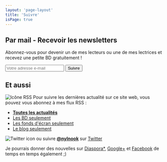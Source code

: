 ```yaml
---
layout: 'page-layout'
title: 'Suivre'
isPage: true
---
```


## Par mail - Recevoir les newsletters

Abonnez-vous pour devenir un de mes lecteurs ou une de mes lectrices et recevez une petite BD gratuitement !

<form action="https://gumroad.com/follow_from_embed_form" class="form gumroad-follow-form-embed" method="post"> <input name="seller_id" value="3361448496300" type="hidden"> <input name="email" placeholder="Votre adresse e-mail" type="email"> <button type="submit">Suivre</button> </form>

## Et aussi 

![Icône RSS](/website-img/icon-follow.svg)
Pour suivre les dernières actualité sur ce site web, vous pouvez vous abonnez à mes flux RSS :
- **[Toutes les actualités](../../fr-rss.xml)**
- [Les BD seulement](../../comics-fr-rss.xml)
- [Les fonds d'écran seulement](../../wallpaper-fr-rss.xml)
- [Le blog seulement](../../blog-fr-rss.xml)

![Twitter icon](/website-img/icon-twitter.svg)
ou suivre **[@nylnook](https://twitter.com/nylnook)** sur [Twitter](https://twitter.com/nylnook)

Je pourrais donner des nouvelles sur [Diaspora*](https://framasphere.org/u/nylnook),  [Google+](https://plus.google.com/+Nylnook-art) et [Facebook](https://www.facebook.com//nylnook) de temps en temps également ;)
